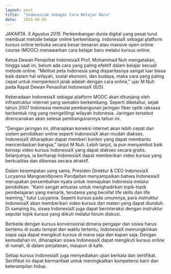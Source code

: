 ```yaml
---
layout: post
title:  "IndonesiaX sebagai Cara Belajar Baru"
date:   2015-08-05
---
```


*JAKARTA. 5 Agustus 2015.* Perkembangan dunia digital yang pesat turut membuat metode belajar online berkembang. IndonesiaX sebagai platform kursus online terbuka secara besar-besaran atau massive open online course (MOOC) menawarkan cara belajar baru melalui kursus online.

Ketua Dewan Penasihat IndonesiaX Prof. Mohammad Nuh mengatakan, hingga saat ini, belum ada cara yang paling efektif dalam belajar kecuali metode online. “Melihat peta Indonesia yang disparitasnya sangat luar biasa baik dalam hal wilayah, sosial ekonomi, dan budaya, maka cara yang paling cepat untuk memperkecil jarak adalah dengan cara online,” ujar M Nuh pada Rapat Dewan Penasihat IndonesiaX (6/5).

Keberadaan IndonesiaX sebagai platform MOOC akan ditunjang oleh infrastruktur internet yang semakin berkembang. Seperti diketahui, sejak tahun 2007 Indonesia memulai pembangunan jaringan fiber optik raksasa berbentuk ring yang mengelilingi wilayah Indonesia. Jaringan tersebut direncanakan akan selesai pembangunannya tahun ini.

“Dengan jaringan ini, diharapkan koneksi internet akan lebih cepat dan sistem pendidikan online seperti IndonesiaX akan mudah diakses. IndonesiaX diharapkan dapat memberi konten yang dapat membantu mencerdaskan bangsa,” lanjut M Nuh. Lebih lanjut, ia pun menyambut baik konsep video kursus IndonesiaX yang dapat diakses secara gratis. Selanjutnya, ia berharap IndonesiaX dapat memberikan video kursus yang berkualitas dan dikemas secara atraktif.

Dalam kesempatan yang sama, Presiden Direktur & CEO IndonesiaX Lucyanna Mangoendipoero Pandjaitan menyampaikan bahwa IndonesiaX merupakan persembahan nyata untuk memajukan Indonesia melalui pendidikan. “Kami sangat antusias untuk menghadirkan topik-topik pembelajaran yang menarik, terutama yang bersifat life skills dan life learning,” tutur Lucyanna.
Seperti kursus pada umumnya, para instruktur IndonesiaX akan memberikan video kursus dan materi yang dapat diunduh. Di samping itu, siswa IndonesiaX juga dapat berinteraksi dengan instruktur seputar topik kursus yang diikuti melalui forum diskusi.

Berbeda dengan kursus konvensional dimana pengajar dan siswa harus bertemu di suatu tempat dan waktu tertentu, IndonesiaX memungkinkan siapa saja dapat mengikuti kursus di mana saja dan kapan saja. Dengan kemudahan ini, diharapkan siswa IndonesiaX dapat mengikuti kursus online di rumah, di dalam perjalanan, maupun di kafe.

Setiap kursus IndonesiaX juga menyediakan ujian berkala dan sertifikat. Sertifikat ini dapat bermanfaat untuk meningkatkan kompetensi karir dan keterampilan hidup.
